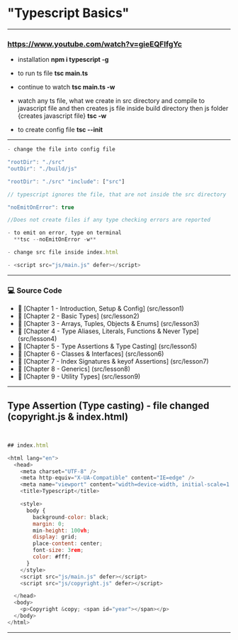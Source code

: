 # "Typescript Basics"

---

### https://www.youtube.com/watch?v=gieEQFIfgYc

- installation
  **npm i typescript -g**

- to run ts file
  **tsc main.ts**

- continue to watch
  **tsc main.ts -w**

- watch any ts file, what we create in src directory and compile to javascript file and then creates js file inside build directory then js folder
  {creates javascript file}
  **tsc -w**

- to create config file
  **tsc --init**

---

```javascript
- change the file into config file

"rootDir": "./src"
"outDir": "./build/js"

"rootDir": "./src" "include": ["src"]

// typescript ignores the file, that are not inside the src directory

"noEmitOnError": true

//Does not create files if any type checking errors are reported

- to emit on error, type on terminal
  **tsc --noEmitOnError -w**

- change src file inside index.html

- <script src="js/main.js" defer></script>

```

---

### 💻 Source Code

- 🔗 [Chapter 1 - Introduction, Setup & Config] (src/lesson1)
- 🔗 [Chapter 2 - Basic Types] (src/lesson2)
- 🔗 [Chapter 3 - Arrays, Tuples, Objects & Enums] (src/lesson3)
- 🔗 [Chapter 4 - Type Aliases, Literals, Functions & Never Type] (src/lesson4)
- 🔗 [Chapter 5 - Type Assertions & Type Casting] (src/lesson5)
- 🔗 [Chapter 6 - Classes & Interfaces] (src/lesson6)
- 🔗 [Chapter 7 - Index Signatures & keyof Assertions] (src/lesson7)
- 🔗 [Chapter 8 - Generics] (src/lesson8)
- 🔗 [Chapter 9 - Utility Types] (src/lesson9)
<!-- - 🔗 Chapter 10 - Vite Introduction (_no source code_) (src/lesson10)
- 🔗 [Chapter 11 - Beginners Project / Challenges] (src/lesson11)
- 🔗 [Chapter 12 - React + Typescript Starter] (src/lesson12)
- 🔗 [Chapter 13 - React Hooks + Typescript] (src/lesson13)
- 🔗 [Chapter 14 - React useReducer + Typescript] src/(lesson14)
- 🔗 [Chapter 15 - React useContext + Typescript] (src/lesson15)
- 🔗 [Chapter 16 - React + Typescript Project - Part 1] (src/lesson16) -->

---

## Type Assertion (Type casting) - file changed (copyright.js & index.html)

```javascript


## index.html

<html lang="en">
  <head>
    <meta charset="UTF-8" />
    <meta http-equiv="X-UA-Compatible" content="IE=edge" />
    <meta name="viewport" content="width=device-width, initial-scale=1.0" />
    <title>Typescript</title>

    <style>
      body {
        background-color: black;
        margin: 0;
        min-height: 100vh;
        display: grid;
        place-content: center;
        font-size: 3rem;
        color: #fff;
      }
    </style>
    <script src="js/main.js" defer></script>
    <script src="js/copyright.js" defer></script>

  </head>
  <body>
    <p>Copyright &copy; <span id="year"></span></p>
  </body>
</html>


```

---
